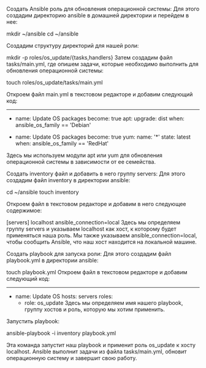 Создать Ansible роль для обновления операционной системы:
Для этого создадим директорию ansible в домашней директории и перейдем в нее:

mkdir ~/ansible
cd ~/ansible

Создадим структуру директорий для нашей роли:

mkdir -p roles/os_update/{tasks,handlers}
Затем создадим файл tasks/main.yml, где опишем задачи, которые необходимо выполнить для обновления операционной системы:

touch roles/os_update/tasks/main.yml

Откроем файл main.yml в текстовом редакторе и добавим следующий код:

---
- name: Update OS packages
  become: true
  apt:
    upgrade: dist
  when: ansible_os_family == 'Debian'

- name: Update OS packages
  become: true
  yum:
    name: '*'
    state: latest
  when: ansible_os_family == 'RedHat'

Здесь мы используем модули apt или yum для обновления операционной системы в зависимости от ее семейства.

Создать inventory файл и добавить в него группу servers:
Для этого создадим файл inventory в директории ansible:

cd ~/ansible
touch inventory

Откроем файл в текстовом редакторе и добавим в него следующее содержимое:

[servers]
localhost ansible_connection=local
Здесь мы определяем группу servers и указываем localhost как хост, к которому будет применяться наша роль. 
Мы также указываем ansible_connection=local, чтобы сообщить Ansible, что наш хост находится на локальной машине.

Создать playbook для запуска роли:
Для этого создадим файл playbook.yml в директории ansible:


touch playbook.yml
Откроем файл в текстовом редакторе и добавим следующий код:

---
- name: Update OS
  hosts: servers
  roles:
    - role: os_update
Здесь мы определяем имя нашего playbook, группу хостов и роль, которую мы хотим применить.

Запустить playbook:

ansible-playbook -i inventory playbook.yml

Эта команда запустит наш playbook и применит роль os_update к хосту localhost. 
Ansible выполнит задачи из файла tasks/main.yml, обновит операционную систему и завершит свою работу.
